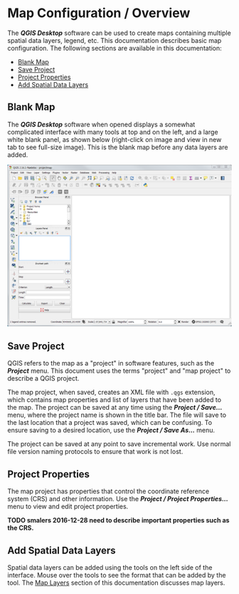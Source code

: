 # Map Configuration / Overview

The ***QGIS Desktop*** software can be used to create maps containing multiple spatial data layers, legend, etc.
This documentation describes basic map configuration.  The following sections are available in this documentation:

* [Blank Map](#blank-map)
* [Save Project](#save-project)
* [Project Properties](#project-properties)
* [Add Spatial Data Layers](#add-spatial-data-layers)

## Blank Map

The ***QGIS Desktop*** software when opened displays a somewhat complicated interface with many tools at top and on the left,
and a large white blank panel, as shown below (right-click on image and view in new tab to see full-size image).
This is the blank map before any data layers are added.

![QGIS blank](overview-images/qgis-blank.png)

## Save Project

QGIS refers to the map as a "project" in software features, such as the ***Project*** menu.
This document uses the terms "project" and "map project" to describe a QGIS project.

The map project, when saved, creates an XML file with `.qgs` extension, which contains map properties and list of
layers that have been added to the map.  The project can be saved at any time using the ***Project / Save...*** menu,
where the project name is shown in the title bar.  The file will save to the last location that a project was saved,
which can be confusing.  To ensure saving to a desired location, use the ***Project / Save As...*** menu.

The project can be saved at any point to save incremental work.
Use normal file version naming protocols to ensure that work is not lost.

## Project Properties

The map project has properties that control the coordinate reference system (CRS) and other information.
Use the ***Project / Project Properties...*** menu to view and edit project properties.

**TODO smalers 2016-12-28 need to describe important properties such as the CRS.**

## Add Spatial Data Layers

Spatial data layers can be added using the tools on the left side of the interface.
Mouse over the tools to see the format that can be added by the tool.
The [Map Layers](../map-layers/overview/) section of this documentation discusses map layers.
